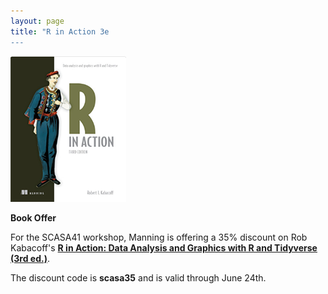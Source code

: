 ```yaml
---
layout: page
title: "R in Action 3e
---
```


![](RiA3e/RiA3e.png)

**Book Offer**

For the SCASA41 workshop, Manning is offering a 35% discount on Rob Kabacoff's [**R in Action: Data Analysis and Graphics with R and Tidyverse (3rd ed.)**](https://www.manning.com/books/r-in-action-third-edition).  

The discount code is **scasa35** and is valid through June 24th.
